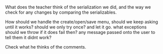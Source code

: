 What does the teacher think of the serialization we did, and the way we check for any changes
by comparing the serializables.

How should we handle the create/open/save menu, should we keep asking until it works?
should we only try once? and let it go. what exceptions should we throw if it does fail then?
any message passed onto the user to tell them it didnt work?

Check what he thinks of the comments.